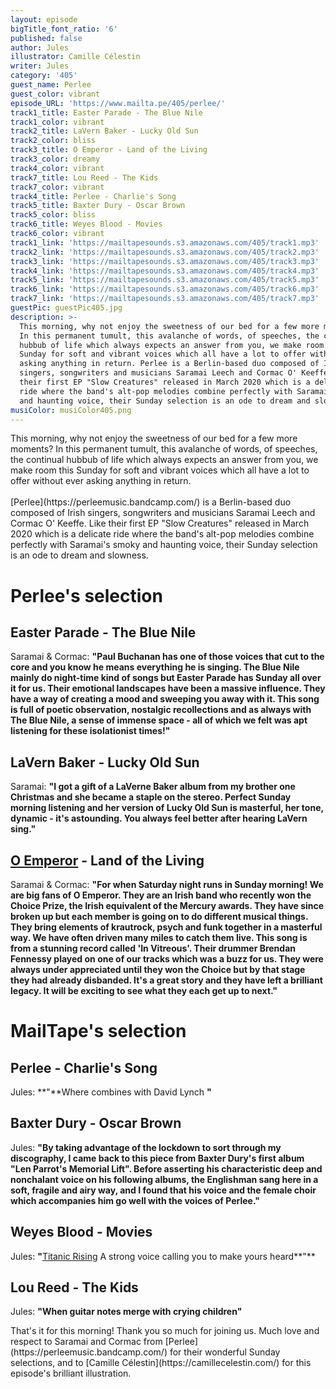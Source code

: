 ```yaml
---
layout: episode
bigTitle_font_ratio: '6'
published: false
author: Jules
illustrator: Camille Célestin
writer: Jules
category: '405'
guest_name: Perlee
guest_color: vibrant
episode_URL: 'https://www.mailta.pe/405/perlee/'
track1_title: Easter Parade - The Blue Nile
track1_color: vibrant
track2_title: LaVern Baker - Lucky Old Sun
track2_color: bliss
track3_title: O Emperor - Land of the Living
track3_color: dreamy
track4_color: vibrant
track7_title: Lou Reed - The Kids
track7_color: vibrant
track4_title: Perlee - Charlie's Song
track5_title: Baxter Dury - Oscar Brown
track5_color: bliss
track6_title: Weyes Blood - Movies
track6_color: vibrant
track1_link: 'https://mailtapesounds.s3.amazonaws.com/405/track1.mp3'
track2_link: 'https://mailtapesounds.s3.amazonaws.com/405/track2.mp3'
track3_link: 'https://mailtapesounds.s3.amazonaws.com/405/track3.mp3'
track4_link: 'https://mailtapesounds.s3.amazonaws.com/405/track4.mp3'
track5_link: 'https://mailtapesounds.s3.amazonaws.com/405/track5.mp3'
track6_link: 'https://mailtapesounds.s3.amazonaws.com/405/track6.mp3'
track7_link: 'https://mailtapesounds.s3.amazonaws.com/405/track7.mp3'
guestPic: guestPic405.jpg
description: >-
  This morning, why not enjoy the sweetness of our bed for a few more moments?
  In this permanent tumult, this avalanche of words, of speeches, the continual
  hubbub of life which always expects an answer from you, we make room this
  Sunday for soft and vibrant voices which all have a lot to offer without ever
  asking anything in return. Perlee is a Berlin-based duo composed of Irish
  singers, songwriters and musicians Saramai Leech and Cormac O' Keeffe. Like
  their first EP "Slow Creatures" released in March 2020 which is a delicate
  ride where the band's alt-pop melodies combine perfectly with Saramai's smoky
  and haunting voice, their Sunday selection is an ode to dream and slowness.
musiColor: musiColor405.png
---
```

<p id="introduction"> This morning, why not enjoy the sweetness of our bed for a few more moments? In this permanent tumult, this avalanche of words, of speeches, the continual hubbub of life which always expects an answer from you, we make room this Sunday for soft and vibrant voices which all have a lot to offer without ever asking anything in return.
<br><br>
[Perlee](https://perleemusic.bandcamp.com/) is a Berlin-based duo composed of Irish singers, songwriters and musicians Saramai Leech and Cormac O' Keeffe. Like their first EP "Slow Creatures" released in March 2020 which is a delicate ride where the band's alt-pop melodies combine perfectly with Saramai's smoky and haunting voice, their Sunday selection is an ode to dream and slowness.
</p>


# Perlee's selection

## Easter Parade - The Blue Nile
Saramai & Cormac: **"**Paul Buchanan has one of those voices that cut to the core and you know he means everything he is singing. The Blue Nile mainly do night-time kind of songs but Easter Parade has Sunday all over it for us. Their emotional landscapes have been a massive influence. They have a way of creating a mood and sweeping you away with it. This song is full of poetic observation, nostalgic recollections and as always with The Blue Nile, a sense of immense space - all of which we felt was apt listening for these isolationist times!**"**

## LaVern Baker - Lucky Old Sun
Saramai: **"**I got a gift of a LaVerne Baker album from my brother one Christmas and she became a staple on the stereo. Perfect Sunday morning listening and her version of Lucky Old Sun is masterful, her tone, dynamic - it's astounding. You always feel better after hearing LaVern sing.**"**

## [O Emperor](https://oemperor.bandcamp.com/) - Land of the Living
Saramai & Cormac: **"**For when Saturday night runs in Sunday morning! We are big fans of O Emperor. They are an Irish band who recently won the Choice Prize, the Irish equivalent of the Mercury awards. They have since broken up but each member is going on to do different musical things. They bring elements of krautrock, psych and funk together in a masterful way. We have often driven many miles to catch them live. This song is from a stunning record called 'In Vitreous'. Their drummer Brendan Fennessy played on one of our tracks which was a buzz for us. They were always under appreciated until they won the Choice but by that stage they had already disbanded. It's a great story and they have left a brilliant legacy. It will be exciting to see what they each get up to next.**"**


# MailTape's selection

## Perlee - Charlie's Song
Jules: **"**Where   combines with David Lynch   **"**

## Baxter Dury - Oscar Brown
Jules: **"**By taking advantage of the lockdown to sort through my discography, I came back to this piece from Baxter Dury's first album "Len Parrot's Memorial Lift". Before asserting his characteristic deep and nonchalant voice on his following albums, the Englishman sang here in a soft, fragile and airy way, and I found that his voice and the female choir which accompanies him go well with the voices of Perlee.**"**

## Weyes Blood - Movies
Jules: **"**[Titanic Rising](https://weyesblood.bandcamp.com/album/titanic-rising) A strong voice calling you to make yours heard**"**

## Lou Reed - The Kids
Jules: **"**When guitar notes merge with crying children**"**


<p id="outroduction">That's it for this morning! Thank you so much for joining us. Much love and respect to Saramai and Cormac from [Perlee](https://perleemusic.bandcamp.com/) for their wonderful Sunday selections, and to [Camille Célestin](https://camillecelestin.com/) for this episode's brilliant illustration.</p>
